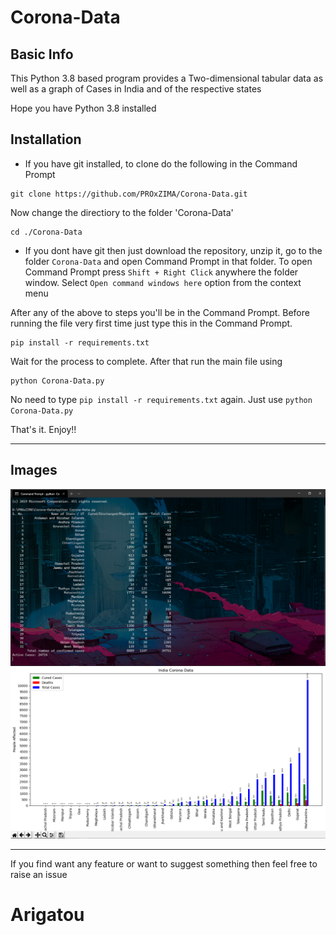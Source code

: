 # Corona-Data
## Basic Info
This Python 3.8 based program provides a Two-dimensional tabular data as well as a graph of Cases in India and of the respective states

Hope you have Python 3.8 installed
## Installation
* If you have git installed, to clone do the following in the Command Prompt
```
git clone https://github.com/PROxZIMA/Corona-Data.git
```
Now change the directiory to the folder 'Corona-Data'
```
cd ./Corona-Data
```
* If you dont have git then just download the repository, unzip it, go to the folder `Corona-Data` and open Command Prompt in that folder. To open Command Prompt press `Shift + Right Click` anywhere the folder window. Select `Open command windows here` option from the context menu

After any of the above to steps you'll be in the Command Prompt. Before running the file very first time just type this in the Command Prompt.
```
pip install -r requirements.txt
```
Wait for the process to complete. After that run the main file using
```
python Corona-Data.py
```
No need to type `pip install -r requirements.txt` again. Just use `python Corona-Data.py`

That's it. Enjoy!!
___
## Images
<img src="images/terminal.png" width="750">
<img src="images/graph.png" width="750">

___
If you find want any feature or want to suggest something then feel free to raise an issue 
# Arigatou
